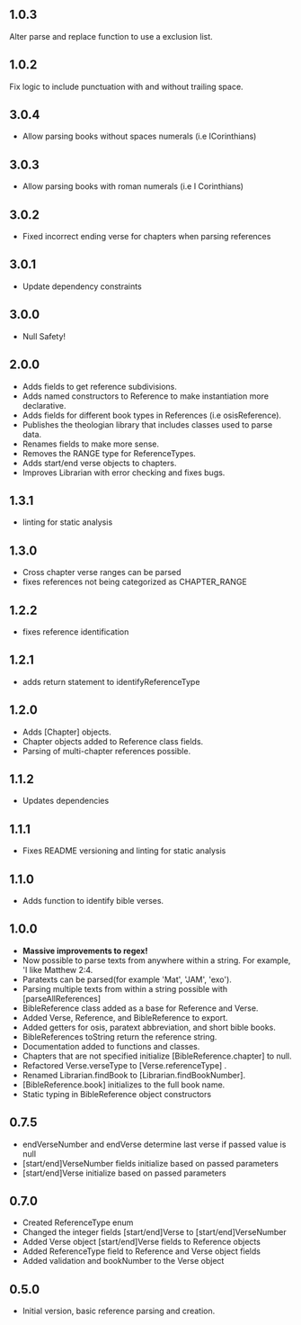 ## 1.0.3
Alter parse and replace function to use a exclusion list.

## 1.0.2
Fix logic to include punctuation with and without trailing space.

## 3.0.4
- Allow parsing books without spaces numerals (i.e ICorinthians)

## 3.0.3
- Allow parsing books with roman numerals (i.e I Corinthians)

## 3.0.2
- Fixed incorrect ending verse for chapters when parsing references

## 3.0.1
- Update dependency constraints

## 3.0.0
- Null Safety!

## 2.0.0
- Adds fields to get reference subdivisions.
- Adds named constructors to Reference to make instantiation more declarative.
- Adds fields for different book types in References (i.e osisReference).
- Publishes the theologian library that includes classes used to parse data.
- Renames fields to make more sense.
- Removes the RANGE type for ReferenceTypes.
- Adds start/end verse objects to chapters.
- Improves Librarian with error checking and fixes bugs.

## 1.3.1
- linting for static analysis

## 1.3.0
- Cross chapter verse ranges can be parsed
- fixes references not being categorized as CHAPTER_RANGE

## 1.2.2
- fixes reference identification

## 1.2.1
- adds return statement to identifyReferenceType

## 1.2.0
- Adds [Chapter] objects.
- Chapter objects added to Reference class fields.
- Parsing of multi-chapter references possible.

## 1.1.2
- Updates dependencies

## 1.1.1
- Fixes README versioning and linting for static analysis

## 1.1.0
- Adds function to identify bible verses.

## 1.0.0
- **Massive improvements to regex!** 
- Now possible to parse texts from anywhere within a string. For example, 'I like Matthew 2:4.
- Paratexts can be parsed(for example 'Mat', 'JAM', 'exo').
- Parsing multiple texts from within a string possible with [parseAllReferences]
- BibleReference class added as a base for Reference and Verse.
- Added Verse, Reference, and BibleReference to export.
- Added getters for osis, paratext abbreviation, and short bible books.
- BibleReferences toString return the reference string.
- Documentation added to functions and classes.
- Chapters that are not specified initialize [BibleReference.chapter] to null.
- Refactored Verse.verseType to [Verse.referenceType] .
- Renamed Librarian.findBook to [Librarian.findBookNumber].
- [BibleReference.book] initializes to the full book name.
- Static typing in BibleReference object constructors

## 0.7.5
- endVerseNumber and endVerse determine last verse if passed value is null
- [start/end]VerseNumber fields initialize based on passed parameters
- [start/end]Verse initialize based on passed parameters

## 0.7.0
- Created ReferenceType enum
- Changed the integer fields [start/end]Verse to [start/end]VerseNumber
- Added Verse object [start/end]Verse fields to Reference objects
- Added ReferenceType field to Reference and Verse object fields
- Added validation and bookNumber to the Verse object

## 0.5.0
- Initial version, basic reference parsing and creation.
